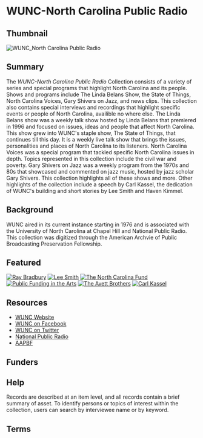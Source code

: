 # WUNC-North Carolina Public Radio 

## Thumbnail

![WUNC_North Carolina Public Radio](https://s3.amazonaws.com/americanarchive.org/special-collections/wunc-facebook.jpg "WUNC-North Carolina Public Radio")

## Summary

The <em> WUNC-North Carolina Public Radio </em> Collection consists of a variety of series and special programs that highlight North Carolina and its people. Shows and programs include The Linda Belans Show, the State of Things, North Carolina Voices, Gary Shivers on Jazz, and news clips. This collection also contains special interviews and recordings that highlight specific events or people of North Carolina, availible no where else. The Linda Belans show was a weekly talk show hosted by Linda Belans that premiered in 1996 and focused on issues, ideas and people that affect North Carolina. This show grew into WUNC's staple show, The State of Things, that continues till this day. It is a weekly live talk show that brings the issues, personalities and places of North Carolina to its listeners. North Carolina Voices was a special program that tackled specific North Carolina issues in depth. Topics represented in this collection include the civil war and poverty. Gary Shivers on Jazz was a weekly program from the 1970s and 80s that showcased and commented on jazz music, hosted by jazz scholar Gary Shivers. This collection highlights all of these shows and more. Other highlights of the collection include a speech by Carl Kassel, the dedication of WUNC's building and short stories by Lee Smith and Haven Kimmel. 

## Background

WUNC aired in its current instance starting in 1976 and is associated with the University of North Carolina at Chapel Hill and National Public Radio. 
This collection was digitized through the American Archvie of Public Broadcasting Preservation Fellowship. 

## Featured

[![Ray Bradbury](https://s3.amazonaws.com/americanarchive.org/special-collections/cpb-aacip/515-fx73t9f485.jpg)](/catalog/cpb-aacip/515-fx73t9f485)
[![Lee Smith](https://s3.amazonaws.com/americanarchive.org/special-collections/cpb-aacip/515-td9n29q721.jpg)](/catalog/cpb-aacip/515-td9n29q721)
[![The North Carolina Fund](https://s3.amazonaws.com/americanarchive.org/special-collections/cpb-aacip/515-833mw29619.jpg)](/catalog/cpb-aacip/515-833mw29619)
[![Public Funding in the Arts](https://s3.amazonaws.com/americanarchive.org/special-collections/cpb-aacip/515-gt5fb4xh4w.jpg)](/catalog/cpb-aacip/515-gt5fb4xh4w)
[![The Avett Brothers](https://s3.amazonaws.com/americanarchive.org/special-collections/cpb-aacip/515-sn00z7208b.jpg)](/catalog/cpb-aacip/515-sn00z7208b)
[![Carl Kassel](https://s3.amazonaws.com/americanarchive.org/special-collections/cpb-aacip/515-862b854b5z.jpg)](/catalog/cpb-aacip/515-862b854b5z)

## Resources

- [WUNC Website](http://wunc.org/)
- [WUNC on Facebook](https://www.facebook.com/915wunc)
- [WUNC on Twitter](https://twitter.com/wunc)
- [National Public Radio](https://www.npr.org/)
- [AAPBF](https://pbpf.americanarchive.org/)

## Funders

## Help

Records are described at an item level, and all records contain a brief summary of asset. To identify persons or topics of interest within the collection, users can search by interviewee name or by keyword.

## Terms

